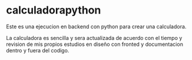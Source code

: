 # calculadorapython
Este es una ejecucion en backend con python para crear una calculadora.

La calculadora es sencilla y sera actualizada de acuerdo con el tiempo y revision de mis propios estudios en diseño con fronted y documentacion dentro y fuera
del codigo.
